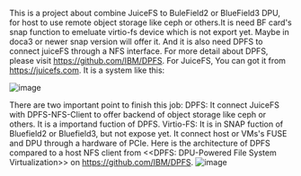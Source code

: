 This is a project about combine JuiceFS to BuleField2 or BlueField3 DPU, for host to use remote object storage like ceph or others.It is need BF card's snap function to emeluate virtio-fs device which is not export yet. Maybe in doca3 or newer snap version will offer it. And it is also need DPFS to connect juiceFS through a NFS interface. For more detail about DPFS, please visit https://github.com/IBM/DPFS. For JuiceFS, You can got it from https://juicefs.com. It is a system like this:

![image](https://github.com/gongcheng9/NVIDIA-DOCA-App-Code-Sharing/assets/153048235/16f28e5a-0bb4-4a6d-aba8-2035f51a2b0c)

There are two important point to finish this job:
DPFS: It connect JuiceFS with DPFS-NFS-Client to offer backend of object storage like ceph or others. It is a importand fuction of DPFS.
Virtio-FS: It is in SNAP fuction of Bluefield2 or Bluefield3, but not expose yet. It connect host or VMs's FUSE and DPU through a hardware of PCIe. 
Here is the architecture of DPFS compared to a host NFS client from <<DPFS: DPU-Powered File System Virtualization>> on https://github.com/IBM/DPFS.
![image](https://github.com/gongcheng9/NVIDIA-DOCA-App-Code-Sharing/assets/153048235/43dec295-22cf-40b2-9b12-00833d787c77)

